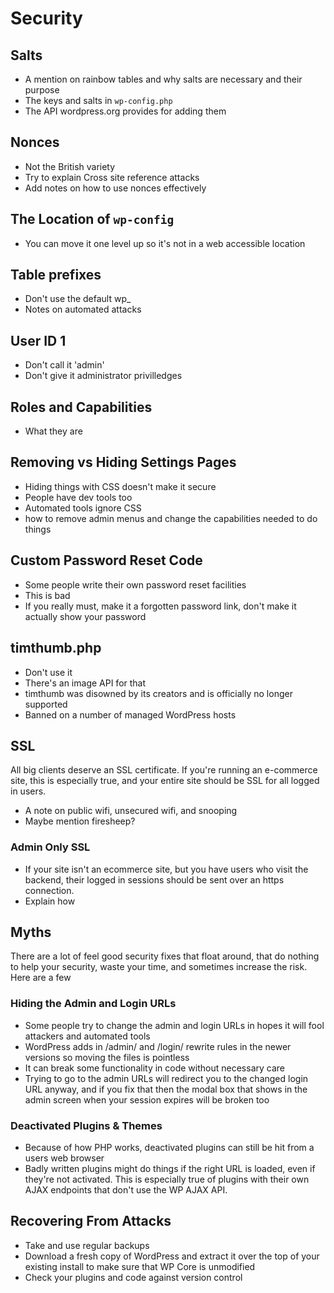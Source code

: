 # Security

## Salts

 - A mention on rainbow tables and why salts are necessary and their purpose
 - The keys and salts in `wp-config.php`
 - The API wordpress.org provides for adding them

## Nonces

 - Not the British variety
 - Try to explain Cross site reference attacks
 - Add notes on how to use nonces effectively

## The Location of `wp-config`

 - You can move it one level up so it's not in a web accessible location

## Table prefixes

 - Don't use the default wp_
 - Notes on automated attacks

## User ID 1

 - Don't call it 'admin'
 - Don't give it administrator privilledges

## Roles and Capabilities

 - What they are

## Removing vs Hiding Settings Pages

 - Hiding things with CSS doesn't make it secure
 - People have dev tools too
 - Automated tools ignore CSS
 - how to remove admin menus and change the capabilities needed to do things

## Custom Password Reset Code

 - Some people write their own password reset facilities
 - This is bad
 - If you really must, make it a forgotten password link, don't make it actually show your password

## timthumb.php

 - Don't use it
 - There's an image API for that
 - timthumb was disowned by its creators and is officially no longer supported
 - Banned on a number of managed WordPress hosts

## SSL

All big clients deserve an SSL certificate. If you're running an e-commerce site, this is especially true, and your entire site should be SSL for all logged in users.

 - A note on public wifi, unsecured wifi, and snooping
 - Maybe mention firesheep?

### Admin Only SSL

 - If your site isn't an ecommerce site, but you have users who visit the backend, their logged in sessions should be sent over an https connection.
 - Explain how

## Myths

There are a lot of feel good security fixes that float around, that do nothing to help your security, waste your time, and sometimes increase the risk. Here are a few

### Hiding the Admin and Login URLs

 - Some people try to change the admin and login URLs in hopes it will fool attackers and automated tools
 - WordPress adds in /admin/ and /login/ rewrite rules in the newer versions so moving the files is pointless
 - It can break some functionality in code without necessary care
 - Trying to go to the admin URLs will redirect you to the changed login URL anyway, and if you fix that then the modal box that shows in the admin screen when your session expires will be broken too

### Deactivated Plugins & Themes

 - Because of how PHP works, deactivated plugins can still be hit from a users web browser
 - Badly written plugins might do things if the right URL is loaded, even if they're not activated. This is especially true of plugins with their own AJAX endpoints that don't use the WP AJAX API.

## Recovering From Attacks

 - Take and use regular backups
 - Download a fresh copy of WordPress and extract it over the top of your existing install to make sure that WP Core is unmodified
 - Check your plugins and code against version control
